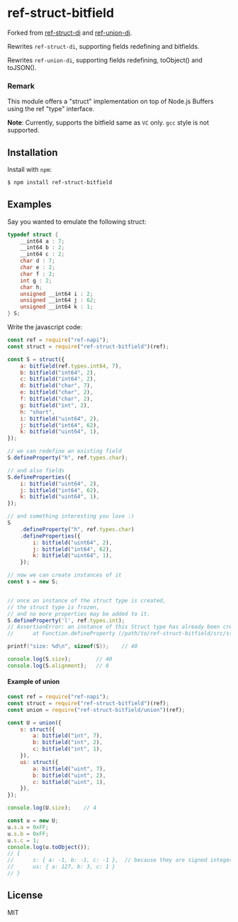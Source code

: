 ref-struct-bitfield
=============

Forked from [ref-struct-di] and [ref-union-di].

Rewrites `ref-struct-di`, supporting fields redefining and bitfields.

Rewrites `ref-union-di`, supporting fields redefining, toObject() and toJSON().

### Remark

This module offers a "struct" implementation on top of Node.js Buffers using the ref "type" interface.

**Note**: Currently, supports the bitfield same as `VC` only. `gcc` style is not supported.

Installation
------------

Install with `npm`:

``` bash
$ npm install ref-struct-bitfield
```

Examples
--------

Say you wanted to emulate the following struct:

```c
typedef struct {
    __int64 a : 7;
    __int64 b : 2;
    __int64 c : 2;
    char d : 7;
    char e : 2;
    char f : 2;
    int g : 2;
    char h;
    unsigned __int64 i : 2;
    unsigned __int64 j : 62;
    unsigned __int64 k : 1;
} S;
```

Write the javascript code:

```js
const ref = require("ref-napi");
const struct = require("ref-struct-bitfield")(ref);

const S = struct({
	a: bitfield(ref.types.int64, 7),
	b: bitfield("int64", 2),
	c: bitfield("int64", 2),
	d: bitfield("char", 7),
	e: bitfield("char", 2),
	f: bitfield("char", 2),
	g: bitfield("int", 2),
	h: "short",
	i: bitfield("uint64", 2),
	j: bitfield("int64", 62),
	k: bitfield("uint64", 1),
});

// we can redefine an existing field
S.defineProperty("h", ref.types.char);

// and also fields
S.defineProperties({
	i: bitfield("uint64", 2),
	j: bitfield("int64", 62),
	k: bitfield("uint64", 1),
});

// and something interesting you love :)
S
	.defineProperty("h", ref.types.char)
	.defineProperties({
		i: bitfield("uint64", 2),
		j: bitfield("int64", 62),
		k: bitfield("uint64", 1),
	});

// now we can create instances of it
const s = new S;


// once an instance of the struct type is created,
// the struct type is frozen,
// and no more properties may be added to it.
S.defineProperty('l', ref.types.int);
// AssertionError: an instance of this Struct type has already been created, cannot add new "fields" anymore
//      at Function.defineProperty (/path/to/ref-struct-bitfield/src/struct.js:180:3)
```

```c
printf("size: %d\n", sizeof(S));    // 40
```

```js
console.log(S.size);        // 40
console.log(S.alignment);   // 8
```

#### Example of union

```js
const ref = require("ref-napi");
const struct = require("ref-struct-bitfield")(ref);
const union = require("ref-struct-bitfield/union")(ref);

const U = union({
	s: struct({
		a: bitfield("int", 7),
		b: bitfield("int", 2),
		c: bitfield("int", 1),
	}),
	us: struct({
		a: bitfield("uint", 7),
		b: bitfield("uint", 2),
		c: bitfield("uint", 1),
	}),
});

console.log(U.size);    // 4

const u = new U;
u.s.a = 0xFF;
u.s.b = 0xFF;
u.s.c = 1;
console.log(u.toObject());
// {
//      s: { a: -1, b: -1, c: -1 },  // because they are signed integers
//      us: { a: 127, b: 3, c: 1 }
// }
```

License
-------

MIT

[ref-struct-di]: https://github.com/node-ffi-napi/ref-struct-di

[ref-union-di]: https://github.com/node-ffi-napi/ref-union-di

